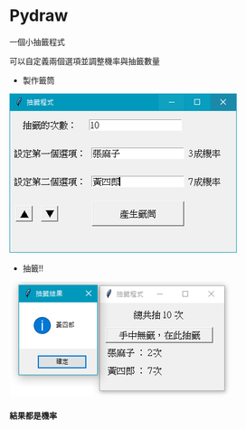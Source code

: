# Pydraw

一個小抽籤程式

可以自定義兩個選項並調整機率與抽籤數量

* 製作籤筒

![製作籤筒](https://github.com/xiangerwu/Pydraw/blob/master/create.PNG) 

* 抽籤!! 

![抽籤畫面](https://github.com/xiangerwu/Pydraw/blob/master/draw.PNG)

#### 結果都是機率